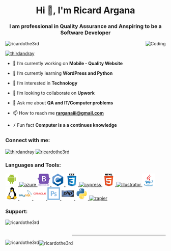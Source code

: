 <h1 align="center">Hi 👋, I'm Ricard Argana</h1>
<h3 align="center">I am professional in Quality Assurance and Anspiring to be a Software Developer</h3>
<img align="right" alt="Coding" width"50" src="https://c.tenor.com/DKzsH-YSXI4AAAAd/anime-chill.gif">


<p align="left"> <img src="https://komarev.com/ghpvc/?username=ricardothe3rd&label=Profile%20views&color=0e75b6&style=flat" alt="ricardothe3rd" /> </p>

<p align="left"> <a href="https://twitter.com/thirdandray" target="blank"><img src="https://img.shields.io/twitter/follow/thirdandray?logo=twitter&style=for-the-badge" alt="thirdandray" /></a> </p>

- 🔭 I’m currently working on **Mobile - Quality Website**

- 🌱 I’m currently learning **WordPress and Python**

- 👀 I’m interested in **Technology**

- 👯 I’m looking to collaborate on **Upwork**

- 💬 Ask me about **QA and IT/Computer problems**

- 📫 How to reach me **rarganaiii@gmail.com**

- ⚡ Fun fact **Computer is a a continues knowledge**

<h3 align="left">Connect with me:</h3>
<p align="left">
<a href="https://twitter.com/thirdandray" target="blank"><img align="center" src="https://raw.githubusercontent.com/rahuldkjain/github-profile-readme-generator/master/src/images/icons/Social/twitter.svg" alt="thirdandray" height="30" width="40" /></a>
<a href="https://instagram.com/ricardothe3rd" target="blank"><img align="center" src="https://raw.githubusercontent.com/rahuldkjain/github-profile-readme-generator/master/src/images/icons/Social/instagram.svg" alt="ricardothe3rd" height="30" width="40" /></a>
</p>

<h3 align="left">Languages and Tools:</h3>
<p align="left"> <a href="https://developer.android.com" target="_blank" rel="noreferrer"> <img src="https://raw.githubusercontent.com/devicons/devicon/master/icons/android/android-original-wordmark.svg" alt="android" width="40" height="40"/> </a> <a href="https://azure.microsoft.com/en-in/" target="_blank" rel="noreferrer"> <img src="https://www.vectorlogo.zone/logos/microsoft_azure/microsoft_azure-icon.svg" alt="azure" width="40" height="40"/> </a> <a href="https://getbootstrap.com" target="_blank" rel="noreferrer"> <img src="https://raw.githubusercontent.com/devicons/devicon/master/icons/bootstrap/bootstrap-plain-wordmark.svg" alt="bootstrap" width="40" height="40"/> </a> <a href="https://www.cprogramming.com/" target="_blank" rel="noreferrer"> <img src="https://raw.githubusercontent.com/devicons/devicon/master/icons/c/c-original.svg" alt="c" width="40" height="40"/> </a> <a href="https://www.w3schools.com/css/" target="_blank" rel="noreferrer"> <img src="https://raw.githubusercontent.com/devicons/devicon/master/icons/css3/css3-original-wordmark.svg" alt="css3" width="40" height="40"/> </a> <a href="https://www.cypress.io" target="_blank" rel="noreferrer"> <img src="https://raw.githubusercontent.com/simple-icons/simple-icons/6e46ec1fc23b60c8fd0d2f2ff46db82e16dbd75f/icons/cypress.svg" alt="cypress" width="40" height="40"/> </a> <a href="https://www.w3.org/html/" target="_blank" rel="noreferrer"> <img src="https://raw.githubusercontent.com/devicons/devicon/master/icons/html5/html5-original-wordmark.svg" alt="html5" width="40" height="40"/> </a> <a href="https://www.adobe.com/in/products/illustrator.html" target="_blank" rel="noreferrer"> <img src="https://www.vectorlogo.zone/logos/adobe_illustrator/adobe_illustrator-icon.svg" alt="illustrator" width="40" height="40"/> </a> <a href="https://www.java.com" target="_blank" rel="noreferrer"> <img src="https://raw.githubusercontent.com/devicons/devicon/master/icons/java/java-original.svg" alt="java" width="40" height="40"/> </a> <a href="https://www.linux.org/" target="_blank" rel="noreferrer"> <img src="https://raw.githubusercontent.com/devicons/devicon/master/icons/linux/linux-original.svg" alt="linux" width="40" height="40"/> </a> <a href="https://www.mysql.com/" target="_blank" rel="noreferrer"> <img src="https://raw.githubusercontent.com/devicons/devicon/master/icons/mysql/mysql-original-wordmark.svg" alt="mysql" width="40" height="40"/> </a> <a href="https://www.oracle.com/" target="_blank" rel="noreferrer"> <img src="https://raw.githubusercontent.com/devicons/devicon/master/icons/oracle/oracle-original.svg" alt="oracle" width="40" height="40"/> </a> <a href="https://www.photoshop.com/en" target="_blank" rel="noreferrer"> <img src="https://raw.githubusercontent.com/devicons/devicon/master/icons/photoshop/photoshop-line.svg" alt="photoshop" width="40" height="40"/> </a> <a href="https://www.php.net" target="_blank" rel="noreferrer"> <img src="https://raw.githubusercontent.com/devicons/devicon/master/icons/php/php-original.svg" alt="php" width="40" height="40"/> </a> <a href="https://www.python.org" target="_blank" rel="noreferrer"> <img src="https://raw.githubusercontent.com/devicons/devicon/master/icons/python/python-original.svg" alt="python" width="40" height="40"/> </a> <a href="https://zapier.com" target="_blank" rel="noreferrer"> <img src="https://www.vectorlogo.zone/logos/zapier/zapier-icon.svg" alt="zapier" width="40" height="40"/> </a> </p>

<h3 align="left">Support:</h3>
<p><a href="https://www.buymeacoffee.com/ricardothe3rd"> <img align="left" src="https://cdn.buymeacoffee.com/buttons/v2/default-yellow.png" height="50" width="210" alt="ricardothe3rd" /></a></p><br><br>
<hr>

<p><img align="left" src="https://github-readme-stats.vercel.app/api?username=ricardothe3rd&show_icons=true&locale=en" alt="ricardothe3rd" /></p>

<p><img align="center" src="https://github-readme-streak-stats.herokuapp.com/?user=ricardothe3rd&" alt="ricardothe3rd" /></p>




